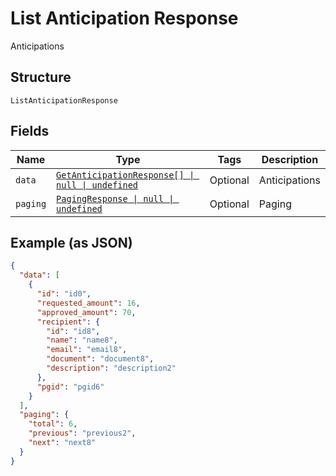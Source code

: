 
# List Anticipation Response

Anticipations

## Structure

`ListAnticipationResponse`

## Fields

| Name | Type | Tags | Description |
|  --- | --- | --- | --- |
| `data` | [`GetAnticipationResponse[] \| null \| undefined`](../../doc/models/get-anticipation-response.md) | Optional | Anticipations |
| `paging` | [`PagingResponse \| null \| undefined`](../../doc/models/paging-response.md) | Optional | Paging |

## Example (as JSON)

```json
{
  "data": [
    {
      "id": "id0",
      "requested_amount": 16,
      "approved_amount": 70,
      "recipient": {
        "id": "id8",
        "name": "name8",
        "email": "email8",
        "document": "document8",
        "description": "description2"
      },
      "pgid": "pgid6"
    }
  ],
  "paging": {
    "total": 6,
    "previous": "previous2",
    "next": "next8"
  }
}
```

